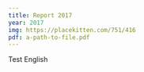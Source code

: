 ```yaml
---
title: Report 2017
year: 2017
img: https://placekitten.com/751/416
pdf: a-path-to-file.pdf
---
```


Test English
